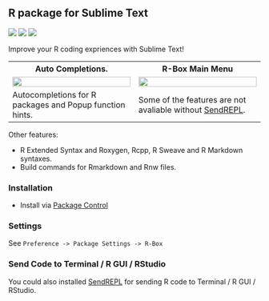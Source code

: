 R package for Sublime Text
------------

<a href="https://packagecontrol.io/packages/R-Box"><img src="https://packagecontrol.herokuapp.com/downloads/R-Box.svg"></a>
<a href="https://www.paypal.com/cgi-bin/webscr?cmd=_donations&amp;business=Randy%2ecs%2elai%40gmail%2ecom&amp;lc=US&amp;item_name=Package&amp;currency_code=USD&amp;bn=PP%2dDonationsBF%3apaypal%2ddonate%2dyellow%2esvg%3aNonHosted" title="Donate to this project using Paypal"><img src="https://img.shields.io/badge/paypal-donate-blue.svg" /></a>
<a href="https://gratipay.com/~randy3k/" title="Donate to this project using Gratipay"><img src="https://img.shields.io/badge/gratipay-donate-yellow.svg" /></a>


Improve your R coding expriences with Sublime Text!

<table>
    <tr>
        <th>Auto Completions.</th>
        <th>R-Box Main Menu</th>
    </tr>
    <tr>
        <td width="50%">
            <img src="https://cloud.githubusercontent.com/assets/1690993/20857883/dd93703a-b906-11e6-92df-c1ee710beff5.gif" width="100%">
        </td>
        <td width="50%">
            <img src="https://cloud.githubusercontent.com/assets/1690993/20857884/e0c7e63c-b906-11e6-83b7-16a24569bc5b.png" width="100%">
        </td>
    </tr>
    <tr>
        <td width="50%">Autocompletions for R packages and Popup function hints.</td>
        <td width="50%">Some of the features are not avaliable without <a href="https://github.com/randy3k/SendREPL">SendREPL</a>.</td>
    </tr>
</table>

Other features:

- R Extended Syntax and Roxygen, Rcpp, R Sweave and R Markdown syntaxes.
- Build commands for Rmarkdown and Rnw files.


### Installation

- Install via [Package Control](https://sublime.wbond.net)

### Settings

See `Preference -> Package Settings -> R-Box`


### Send Code to Terminal / R GUI / RStudio

You could also installed [SendREPL](https://github.com/randy3k/SendREPL) for
sending R code to Terminal / R GUI / RStudio.
